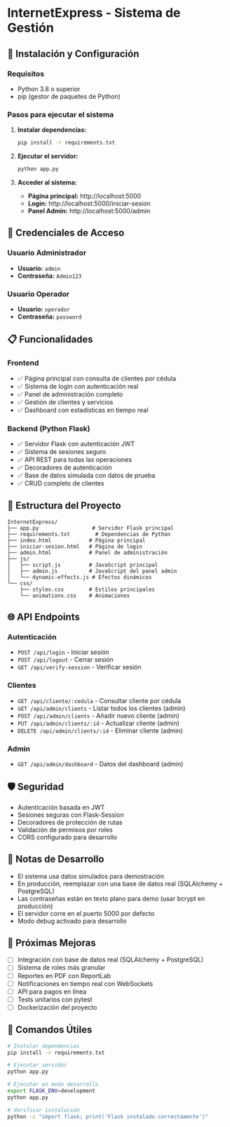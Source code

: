 # InternetExpress - Sistema de Gestión

## 🚀 Instalación y Configuración

### Requisitos
- Python 3.8 o superior
- pip (gestor de paquetes de Python)

### Pasos para ejecutar el sistema

1. **Instalar dependencias:**
   ```bash
   pip install -r requirements.txt
   ```

2. **Ejecutar el servidor:**
   ```bash
   python app.py
   ```

3. **Acceder al sistema:**
   - **Página principal:** http://localhost:5000
   - **Login:** http://localhost:5000/iniciar-sesion
   - **Panel Admin:** http://localhost:5000/admin

## 🔐 Credenciales de Acceso

### Usuario Administrador
- **Usuario:** `admin`
- **Contraseña:** `Admin123`

### Usuario Operador
- **Usuario:** `operador`
- **Contraseña:** `password`

## 📋 Funcionalidades

### Frontend
- ✅ Página principal con consulta de clientes por cédula
- ✅ Sistema de login con autenticación real
- ✅ Panel de administración completo
- ✅ Gestión de clientes y servicios
- ✅ Dashboard con estadísticas en tiempo real

### Backend (Python Flask)
- ✅ Servidor Flask con autenticación JWT
- ✅ Sistema de sesiones seguro
- ✅ API REST para todas las operaciones
- ✅ Decoradores de autenticación
- ✅ Base de datos simulada con datos de prueba
- ✅ CRUD completo de clientes

## 🔧 Estructura del Proyecto

```
InternetExpress/
├── app.py                 # Servidor Flask principal
├── requirements.txt        # Dependencias de Python
├── index.html            # Página principal
├── iniciar-sesion.html   # Página de login
├── admin.html            # Panel de administración
├── js/
│   ├── script.js         # JavaScript principal
│   ├── admin.js          # JavaScript del panel admin
│   └── dynamic-effects.js # Efectos dinámicos
└── css/
    ├── styles.css        # Estilos principales
    └── animations.css    # Animaciones
```

## 🌐 API Endpoints

### Autenticación
- `POST /api/login` - Iniciar sesión
- `POST /api/logout` - Cerrar sesión
- `GET /api/verify-session` - Verificar sesión

### Clientes
- `GET /api/cliente/:cedula` - Consultar cliente por cédula
- `GET /api/admin/clients` - Listar todos los clientes (admin)
- `POST /api/admin/clients` - Añadir nuevo cliente (admin)
- `PUT /api/admin/clients/:id` - Actualizar cliente (admin)
- `DELETE /api/admin/clients/:id` - Eliminar cliente (admin)

### Admin
- `GET /api/admin/dashboard` - Datos del dashboard (admin)

## 🛡️ Seguridad

- Autenticación basada en JWT
- Sesiones seguras con Flask-Session
- Decoradores de protección de rutas
- Validación de permisos por roles
- CORS configurado para desarrollo

## 📝 Notas de Desarrollo

- El sistema usa datos simulados para demostración
- En producción, reemplazar con una base de datos real (SQLAlchemy + PostgreSQL)
- Las contraseñas están en texto plano para demo (usar bcrypt en producción)
- El servidor corre en el puerto 5000 por defecto
- Modo debug activado para desarrollo

## 🎯 Próximas Mejoras

- [ ] Integración con base de datos real (SQLAlchemy + PostgreSQL)
- [ ] Sistema de roles más granular
- [ ] Reportes en PDF con ReportLab
- [ ] Notificaciones en tiempo real con WebSockets
- [ ] API para pagos en línea
- [ ] Tests unitarios con pytest
- [ ] Dockerización del proyecto

## 🐍 Comandos Útiles

```bash
# Instalar dependencias
pip install -r requirements.txt

# Ejecutar servidor
python app.py

# Ejecutar en modo desarrollo
export FLASK_ENV=development
python app.py

# Verificar instalación
python -c "import flask; print('Flask instalado correctamente')"
```